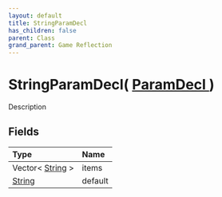 ```yaml
---
layout: default
title: StringParamDecl
has_children: false
parent: Class
grand_parent: Game Reflection
---
```

# StringParamDecl( [ ParamDecl ](/docs/game-reflection/classes/param_decl) )
Description 

## Fields

| Type | Name |
|:-------------|:--------------|
| Vector< [String](/docs/game-reflection/components/string) > | items |
| [String](/docs/game-reflection/components/string) | default |

